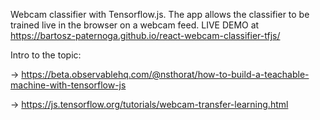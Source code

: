 Webcam classifier with Tensorflow.js. The app allows the classifier to be trained live in the browser on a webcam feed. LIVE DEMO at https://bartosz-paternoga.github.io/react-webcam-classifier-tfjs/


Intro to the topic:

-> https://beta.observablehq.com/@nsthorat/how-to-build-a-teachable-machine-with-tensorflow-js

-> https://js.tensorflow.org/tutorials/webcam-transfer-learning.html
